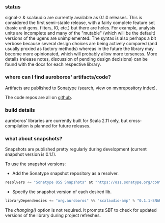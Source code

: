 ### status
signal-z & scalaudio are currently available as 0.1.0 releases.
This is considered the first semi-stable release, with a fairly complete feature set (basic unit gens, filters, IO, etc.) but there are holes. For example, analysis units are incomplete and many of the "mutable" (which will be the default) versions of the ugens are unimplemented. The syntax is also perhaps a bit verbose because several design choices are being actively compared (and usually proxied as factory methods) whereas in the future the library may become more opinionated, which will probably allow more terseness.
More details (release notes, discussion of pending design decisions) can be found with the docs for each respective library.

### where can I find auroboros' artifacts/code?
Artifacts are published to [Sonatype](https://oss.sonatype.org/#nexus-search;quick~auroboros) ([search](http://search.maven.org/#search%7Cga%7C1%7Cauroboros), view on [mvnrepository index](https://mvnrepository.com/search?q=auroboros)).

The code repos are all on [github](https://github.com/auroboros).

### build details
auroboros' libraries are currently built for Scala 2.11 only, but cross-compilation is planned for future releases.

### what about snapshots?
Snapshots are published pretty regularly during development (current snapshot version is 0.1.1).

To use the snapshot versions:

* Add the Sonatype snapshot repository as a resolver.

```scala
resolvers += "Sonatype OSS Snapshots" at "https://oss.sonatype.org/content/repositories/snapshots"
```

* Specify the snapshot version of each desired lib.

```scala
libraryDependencies += "org.auroboros" %% "scalaudio-amp" % "0.1.1-SNAPSHOT" changing()
```

The _changing()_ option is not required. It prompts SBT to check for updated versions of the library during project refreshes.
